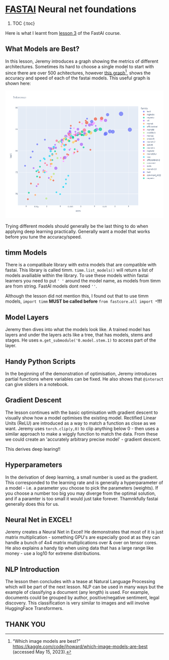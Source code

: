 # **[FASTAI](https://www.fast.ai/)** Neural net foundations

1. TOC
{:toc}

Here is what I learnt from [lesson 3](https://course.fast.ai/Lessons/lesson3.html) of the FastAI course. 

## What Models are Best?

In this lesson, Jeremy introduces a graph showing the metrics of different architectures. Sometimes its hard to choose a single model to start with since there are over 500 achitectures, however [this graph](https://www.kaggle.com/code/jhoward/which-image-models-are-best)[^1], shows the accuracy and speed of each of the fastai models. This useful graph is shown here:

![](/images/whichmodelsarebest.png "What Models are Best?")

Trying different models should generally be the last thing to do when applying deep learning practically. Generally want a model that works before you tune the accuracy/speed. 

## timm Models

There is a compatibale library with extra models that are compatible with fastai. This library is called timm. `timm.list_models()` will return a list of models availiable within the library. To use these models within fastai learners you need to put `' '` around the model name, as models from timm are from string. FastAI models dont need `''`. 

Although the lesson did not mention this, I found out that to use timm models, `import timm` **MUST be called before** `from fastcore.all import *`**!!!**

## Model Layers

Jeremy then dives into what the models look like. A trained model has layers and under the layers acts like a tree, that has models, stems and stages. He uses `m.get_submodule('0.model.stem.1)` to access part of the layer.


## Handy Python Scripts

In the beginning of the demonstration of optimisation, Jeremy introduces partial functions where variables can be fixed. He also shows that `@interact` can give sliders in a notebook. 

## Gradient Descent

The lesson continues with the basic optimisation with gradient descent to visually show how a model optimises the existing model. Rectified Linear Units (ReLU) are introduced as a way to match a function as close as we want. Jeremy uses `torch.clip(y,0)` to clip anything below 0 - then uses a similar approach to make a wiggly function to match the data. From these we could create an 'accurately arbitrary precise model' - gradient descent. 

This derives deep learing!!

## Hyperparameters

In the derivation of deep learning, a small number is used as the gradient. This corresponded to the learning rate and is generally a hyperparameter of a model - i.e. a parameter you choose to pick the parameters (weights). If you choose a number too big you may diverge from the optimal solution, and if a paramter is too small it would just take forever. Thamnkfully fastai generally does this for us. 

## Neural Net in EXCEL!

Jeremy creates a Neural Net in Excel! He demonstrates that most of it is just matrix multiplication - something GPU's are especially good at as they can handle a bunch of 4x4 matrix multiplications over & over on tensor cores. He also explains a handy tip when using data that has a large range like money - use a log10 for extreme distributions. 

## NLP Introduction

The lesson then concludes with a tease at Natural Language Processing which will be part of the next lesson. NLP can be used in many ways but the example of classifying a document (any length) is used. For example, documents could be grouped by author, positive/negative sentiment, legal discovery. This classification is very similar to images and will involve HuggingFace Transformers. 

## THANK YOU




[^1]: “Which image models are best?” https://kaggle.com/code/jhoward/which-image-models-are-best (accessed May 15, 2023).

